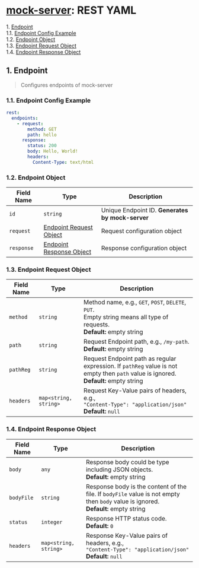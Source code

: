 # [mock-server](../README.md): REST YAML

1\.  [Endpoint](#endpoint)  
1.1\.  [Endpoint Config Example](#endpointconfigexample)  
1.2\.  [Endpoint Object](#endpointobject)  
1.3\.  [Endpoint Request Object](#endpointrequestobject)  
1.4\.  [Endpoint Response Object](#endpointresponseobject)  

<a name="endpoint"></a>

## 1\. Endpoint

> Configures endpoints of mock-server

<a name="endpointconfigexample"></a>

### 1.1\. Endpoint Config Example

```yaml
rest:
  endpoints:
    - request:
        method: GET
        path: hello
      response:
        status: 200
        body: Hello, World!
        headers:
          Content-Type: text/html

```

<a name="endpointobject"></a>

### 1.2\. Endpoint Object

| Field Name | Type                                                | Description                                      |
| ---------- | --------------------------------------------------- | ------------------------------------------------ |
| `id`       | `string`                                            | Unique Endpoint ID. **Generates by mock-server** |
| `request`  | [Endpoint Request Object](#endpointrequestobject)   | Request configuration object                     |
| `response` | [Endpoint Response Object](#endpointresponseobject) | Response configuration object                    |

<a name="endpointrequestobject"></a>

### 1.3\. Endpoint Request Object

| Field Name | Type                  | Description                                                                                                                              |
| ---------- | --------------------- | ---------------------------------------------------------------------------------------------------------------------------------------- |
| `method`   | `string`              | Method name, e.g., `GET`, `POST`, `DELETE`, `PUT`. <br>Empty string means all type of requests. <br>**Default:** empty string            |
| `path`     | `string`              | Request Endpoint path, e.g., `/my-path`. <br>**Default:** empty string                                                                   |
| `pathReg`  | `string`              | Request Endpoint path as regular expression. If `pathReg` value is not empty then `path` value is ignored. <br>**Default:** empty string |
| `headers`  | `map<string, string>` | Request Key-Value pairs of headers, e.g., <br> `"Content-Type": "application/json"` <br>**Default:** `null`                              |

<a name="endpointresponseobject"></a>

### 1.4\. Endpoint Response Object

| Field Name | Type                  | Description                                                                                                                            |
| ---------- | --------------------- | -------------------------------------------------------------------------------------------------------------------------------------- |
| `body`     | `any`                 | Response body could be type including JSON objects. <br>**Default:** empty string                                                      |
| `bodyFile` | `string`              | Response body is the content of the file. If `bodyFile` value is not empty then `body` value is ignored. <br>**Default:** empty string |
| `status`   | `integer`             | Response HTTP status code. <br>**Default:** `0`                                                                                        |
| `headers`  | `map<string, string>` | Response Key-Value pairs of headers, e.g., <br> `"Content-Type": "application/json"` <br>**Default:** `null`                           |
